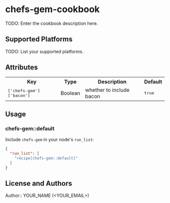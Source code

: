 # chefs-gem-cookbook

TODO: Enter the cookbook description here.

## Supported Platforms

TODO: List your supported platforms.

## Attributes

<table>
  <tr>
    <th>Key</th>
    <th>Type</th>
    <th>Description</th>
    <th>Default</th>
  </tr>
  <tr>
    <td><tt>['chefs-gem']['bacon']</tt></td>
    <td>Boolean</td>
    <td>whether to include bacon</td>
    <td><tt>true</tt></td>
  </tr>
</table>

## Usage

### chefs-gem::default

Include `chefs-gem` in your node's `run_list`:

```json
{
  "run_list": [
    "recipe[chefs-gem::default]"
  ]
}
```

## License and Authors

Author:: YOUR_NAME (<YOUR_EMAIL>)
